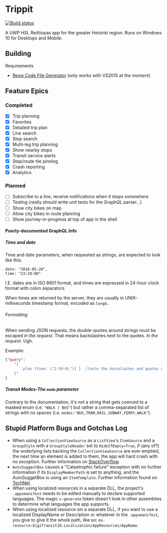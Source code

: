 # Trippit
[![Build status](https://ci.appveyor.com/api/projects/status/lkk8wtd9gochr8fs/branch/master?svg=true)](https://ci.appveyor.com/project/pingzing/digi-transit-10/branch/master)

A UWP HSL Reittiopas app for the greater Helsinki region. Runs on Windows 10 for Desktops and Mobile.

## Building
Requirements
* [Resw Code File Generator](https://marketplace.visualstudio.com/items?itemName=ChristianResmaHelle.ResWFileCodeGenerator) (only works with VS2015 at the moment)

## Feature Epics

### Completed

- [x] Trip planning
- [x] Favorites
- [x] Detailed trip plan
- [x] Line search
- [x] Stop search
- [x] Multi-leg trip planning
- [x] Show nearby stops
- [x] Transit service alerts
- [x] Stop/route tile pinning
- [x] Crash reporting
- [x] Analytics

### Planned

- [ ] Subscribe to a line, receive notifications when it stops somewhere
- [ ] Testing (really should write unit tests for the GraphQL parser...)
- [ ] Show city bikes on map
- [ ] Allow city bikes in route planning
- [ ] Show journey-in-progress at top of app in the shell

#### Poorly-documented GraphQL Info

##### Time and date
Time and date parameters, when requested as strings, are expected to look like this:
```
date: "2016-05-20",
time: "23:28:00"
```

I.E. dates are in ISO 8601 format, and times are expressed in 24-hour clock format with colon separators. 

When times are returned by the server, they are usually in UNIX-milliseconds timestamp format, encoded as `long`s.

###### Formatting
When sending JSON requests, the double-quotes around strings must be escaped _in the request_. That means backslashes next to the quotes. _In the request_. Ugh.

Example:
```JSON
{"query": 
	"{ 
		plan (time: \"2:59:0\"){ }	//note the backslashes and quotes next to the numerals
	}"
}
```

##### Transit Modes-The `mode` parameter
Contrary to the documentation, it's not a string that gets coerced to a masked enum (i.e. `"WALK | BUS"`) but rather a comma-separated list of strings with no spaces (i.e. `modes:"BUS,TRAM,RAIL,SUBWAY,FERRY,WALK"`). 

## Stupid Platform Bugs and Gotchas Log
 * When using a `CollectionViewSource` as a `ListView`'s `ItemSource` and a `GroupStyle` with a `GroupStyleHeader` set to `HideIfEmpty=True`, if (any of?) the underlying lists backing the `CollectionViewSource` are ever emptied, the next time an element is added to them, the app will hard crash with no exception. Further information on [StackOverflow](http://stackoverflow.com/questions/24398252/is-there-a-bug-inside-groupstyle-hidesifempty).
 * `AutoSuggestBox` causes a "Catastrophic failure" exception with no further information if its `DisplayMemberPath` is set to anything, and the AutoSuggetBox is using an `ItemTemplate`. Further information found on [TechNet](https://social.msdn.microsoft.com/Forums/sqlserver/en-US/194e87b9-312e-4282-ac5d-a240a917cbaa/uwp-setting-autosuggestbox-items-results-in-catastrophic-failure-because-of-itemtemplate?forum=wpdevelop).
 * When using localized resources in a separate DLL, the project's `.appxmanifest` needs to be edited manually to declare supported languages. The magic `x-generate` token doesn't look in other assemblies to determine what languages the app supports.
 * When using localized resource sin a separate DLL, if you want to use a localized DisplayName or Description or whatever in the `.appxmanifest`, you give to give it the whole path, like so: `ms-resource:DigiTransit10.Localization/AppResources/AppName`.
